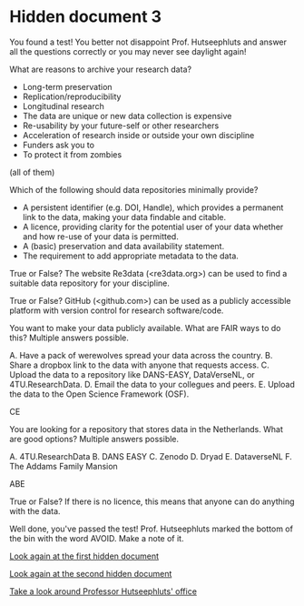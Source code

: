 # Hidden document 3

You found a test! You better not disappoint Prof. Hutseephluts and answer all
the questions correctly or you may never see daylight again!

What are reasons to archive your research data?

-   Long-term preservation
-   Replication/reproducibility
-   Longitudinal research
-   The data are unique or new data collection is expensive
-   Re-usability by your future-self or other researchers
-   Acceleration of research inside or outside your own discipline
-   Funders ask you to
-   To protect it from zombies

(all of them)

Which of the following should data repositories minimally provide?

-   A persistent identifier (e.g. DOI, Handle), which provides a permanent link to the data, making your data findable and citable.
-   A licence, providing clarity for the potential user of your data whether and how re-use of your data is permitted.
-   A (basic) preservation and data availability statement.
-   The requirement to add appropriate metadata to the data.

True or False? The website Re3data (<re3data.org>) can be used to find a suitable data repository for your discipline.

True or False? GitHub (<github.com>) can be used as a publicly accessible platform with version control for research software/code.

You want to make your data publicly available. What are FAIR ways to do this? Multiple answers possible.

A.  Have a pack of werewolves spread your data across the country.
B.  Share a dropbox link to the data with anyone that requests access.
C.  Upload the data to a repository like DANS-EASY, DataVerseNL, or 4TU.ResearchData.
D.  Email the data to your collegues and peers.
E.  Upload the data to the Open Science Framework (OSF).

CE

You are looking for a repository that stores data in the Netherlands. What are good options? Multiple answers possible.

A.  4TU.ResearchData
B.  DANS EASY
C.  Zenodo
D.  Dryad
E.  DataverseNL
F.  The Addams Family Mansion

ABE

True or False? If there is no licence, this means that anyone can do anything with the data.

Well done, you've passed the test! Prof. Hutseephluts marked the bottom of the bin with the word AVOID. Make a note of it.

[Look again at the first hidden document](/office/paper-bin/document-1/)

[Look again at the second hidden document](/office/paper-bin/document-2/)

[Take a look around Professor Hutseephluts' office](/office/)
